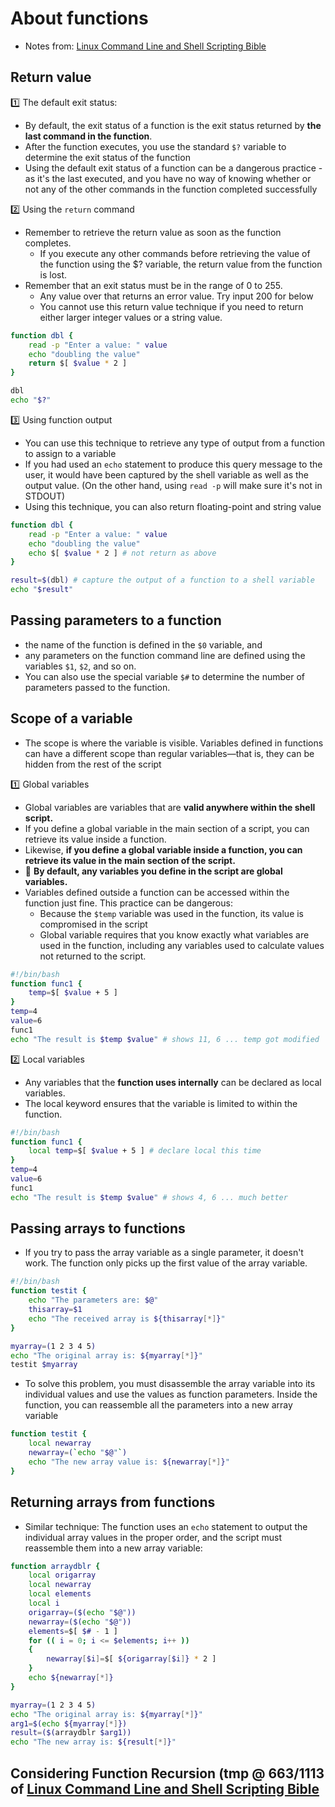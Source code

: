 # About functions

- Notes from: [Linux Command Line and Shell Scripting Bible](https://a.co/d/5wkMxVg)


## Return value

:one: The default exit status:

- By default, the exit status of a function is the exit status returned by **the last command in the function**.
- After the function executes, you use the standard `$?` variable to determine the exit status of the function
- Using the default exit status of a function can be a dangerous practice - as it's the last executed, and you have no way of knowing whether or not any of the other commands in the function completed successfully

:two: Using the `return` command

- Remember to retrieve the return value as soon as the function completes.
  - If you execute any other commands before retrieving the value of the function using the $? variable, the return value from the function is lost.
- Remember that an exit status must be in the range of 0 to 255.
  -  Any value over that returns an error value. Try input 200 for below
  -  You cannot use this return value technique if you need to return either larger integer values or a string value.

```bash
function dbl {
    read -p "Enter a value: " value
    echo "doubling the value"
    return $[ $value * 2 ]
}

dbl
echo "$?"
```

:three: Using function output

- You can use this technique to retrieve any type of output from a function to assign to a variable
- If you had used an `echo` statement to produce this query message to the user, it would have been captured by the shell variable as well as the output value. (On the other hand, using `read -p` will make sure it's not in STDOUT)
- Using this technique, you can also return floating-point and string value

```bash
function dbl {
    read -p "Enter a value: " value
    echo "doubling the value"
    echo $[ $value * 2 ] # not return as above
}

result=$(dbl) # capture the output of a function to a shell variable
echo "$result"
```

## Passing parameters to a function

- the name of the function is defined in the `$0` variable, and
- any parameters on the function command line are defined using the variables `$1`, `$2`, and so on.
- You can also use the special variable `$#` to determine the number of parameters passed to the function.

## Scope of a variable

- The scope is where the variable is visible. Variables defined in
functions can have a different scope than regular variables—that is, they
can be hidden from the rest of the script

:one: Global variables

- Global variables are variables that are **valid anywhere within the shell script.**
- If you define a global variable in the main section of a script, you can retrieve its value inside a function. 
- Likewise, **if you define a global variable inside a function, you can retrieve its value in the main section of the script.**
- :rotating_light: **By default, any variables you define in the script are global variables.**
- Variables defined outside a function can be accessed within the function just fine. This practice can be dangerous:
  - Because the `$temp` variable was used in the function, its value is compromised in the script
  - Global variable requires that you know exactly what variables are used in the function, including any variables used to calculate values not returned to the script.

```bash
#!/bin/bash
function func1 {
    temp=$[ $value + 5 ]
}
temp=4
value=6
func1
echo "The result is $temp $value" # shows 11, 6 ... temp got modified
```

:two: Local variables

- Any variables that the **function uses internally** can be declared as local variables.
- The local keyword ensures that the variable is limited to within the function.

```bash
#!/bin/bash
function func1 {
    local temp=$[ $value + 5 ] # declare local this time
}
temp=4
value=6
func1
echo "The result is $temp $value" # shows 4, 6 ... much better
```

## Passing arrays to functions

- If you try to pass the array variable as a single parameter, it doesn't work. The function only picks up the first value of the array variable.

```bash
#!/bin/bash
function testit {
    echo "The parameters are: $@"
    thisarray=$1
    echo "The received array is ${thisarray[*]}"
}

myarray=(1 2 3 4 5)
echo "The original array is: ${myarray[*]}"
testit $myarray
```

- To solve this problem, you must disassemble the array variable into its individual values and use the values as function parameters. Inside the function, you can reassemble all the parameters into a new array variable

```bash
function testit {
    local newarray
    newarray=(`echo "$@"`)
    echo "The new array value is: ${newarray[*]}"
}
```

## Returning arrays from functions

- Similar technique: The function uses an `echo` statement to output the individual array values in the proper order, and the script must reassemble them into a new array variable:

```bash
function arraydblr {
    local origarray
    local newarray
    local elements
    local i
    origarray=($(echo "$@"))
    newarray=($(echo "$@"))
    elements=$[ $# - 1 ]
    for (( i = 0; i <= $elements; i++ ))
    {
        newarray[$i]=$[ ${origarray[$i]} * 2 ]
    }
    echo ${newarray[*]}
}

myarray=(1 2 3 4 5)
echo "The original array is: ${myarray[*]}"
arg1=$(echo ${myarray[*]})
result=($(arraydblr $arg1))
echo "The new array is: ${result[*]}"
```

## Considering Function Recursion (tmp @ 663/1113 of  [Linux Command Line and Shell Scripting Bible](https://a.co/d/5wkMxVg)